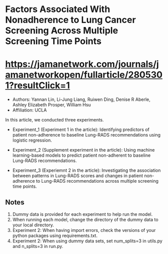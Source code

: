 # Factors Associated With Nonadherence to Lung Cancer Screening Across Multiple Screening Time Points
# https://jamanetwork.com/journals/jamanetworkopen/fullarticle/2805301?resultClick=1
*  Authors: Yannan Lin, Li-Jung Liang, Ruiwen Ding, Denise R Aberle, Ashley Elizabeth Prosper, William Hsu
* Affiliation: UCLA

In this article, we conducted three experiments.

* Experiment_1 (Experiment 1 in the article): Identifying predictors of patient non-adherence to baseline Lung-RADS recommendations using logistic regression.

* Experiment_2 (Supplement experiment in the article): Using machine learning-based models to predict patient non-adherent to baseline Lung-RADS recommendations.

* Experiment_3 (Experiemnt 2 in the article): Investigating the association between patterns in Lung-RADS scores and changes in patient non-adherence to Lung-RADS recommendations across multiple screening time points.

## Notes ##
1. Dummy data is provided for each experiment to help run the model.
2. When running each model, change the directory of the dummy data to your local directory.
3. Experiment 2: When having import errors, check the versions of your python packages using requirements.txt.
4. Experiment 2: When using dummy data sets, set num_splits=3 in utils.py and n_splits=3 in run.py.
